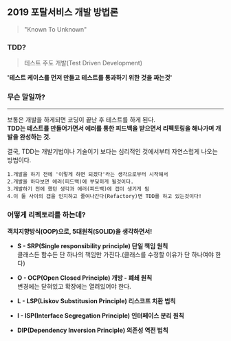 ## 2019 포탈서비스 개발 방법론 

> "Known To Unknown"

### TDD?
> 테스트 주도 개발(Test Driven Development)

**'테스트 케이스를 먼저 만들고 테스트를 통과하기 위한 것을 짜는것'**
### 무슨 말일까?
* * *
보통은 개발을 하게되면 코딩이 끝난 후 테스트를 하게 된다.<br>
**TDD는 테스트를 만들어가면서 에러를 통한 피드백을 받으면서 리펙토링을 해나가며 개발을 완성하는 것.**

결국, TDD는 개발기법이나 기술이기 보다는 심리적인 것에서부터 자연스럽게 나오는 방법이다.
<pre>
<code>1.개발을 하기 전에 '이렇게 하면 되겠다'라는 생각으로부터 시작해서
2.개발을 하다보면 에러(피드백)에 부딪히게 될것이다.
3.개발하기 전에 했던 생각과 에러(피드백)에 갭이 생기게 됨
4.이 둘 사이의 갭을 인지하고 줄여나간다(Refactory)면 TDD를 하고 있는것이다!</code>
</pre>

### 어떻게 리펙토리를 하는데?
**객치지향방식(OOP)으로, 5대원칙(SOLID)을 생각하면서!**
 * **S - SRP(Single responsibility principle) 단일 책임 원칙**<br>
  클래스든 함수든 단 하나의 책임만 가진다.(클래스를 수정할 이유가 단 하나여야 한다)
 * **O - OCP(Open Closed Principle) 개방 - 폐쇄 원칙**<br>
  변경에는 닫혀있고 확장에는 열려있어야 한다.
 * **L - LSP(Liskov Substitusion Principle) 리스코프 치환 법칙**<br>
   
 * **I - ISP(Interface Segregation Principle) 인터페이스 분리 원칙**<br>
 
 * **DIP(Dependency Inversion Principle) 의존성 역전 법칙**<br>
 





